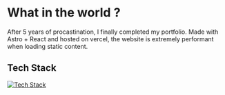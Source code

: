 # What in the world ?
After 5 years of procastination, I finally completed my portfolio. Made with Astro + React and hosted on vercel, the website is extremely performant when loading static content.

## Tech Stack
[![Tech Stack](https://skillicons.dev/icons?i=astro,ts,tailwind,vercel,pnpm)]()
